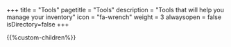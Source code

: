 +++
title = "Tools"
pagetitle = "Tools"
description = "Tools that will help you manage your inventory"
icon = "fa-wrench"
weight = 3
alwaysopen = false
isDirectory=false
+++

{{%custom-children%}}
